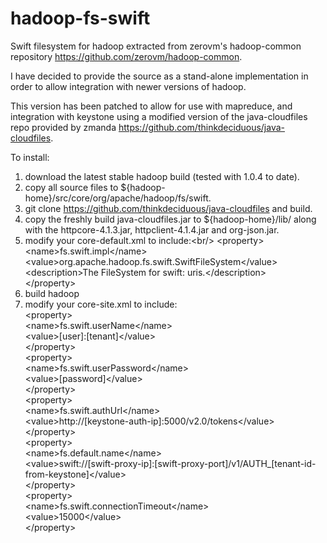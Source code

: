 hadoop-fs-swift
===============

Swift filesystem for hadoop extracted from zerovm's hadoop-common repository https://github.com/zerovm/hadoop-common.

I have decided to provide the source as a stand-alone implementation in order to allow integration with newer versions
of hadoop. 

This version has been patched to allow for use with mapreduce, and integration with keystone using a modified version
of the java-cloudfiles repo provided by zmanda https://github.com/thinkdeciduous/java-cloudfiles.

To install:

1. download the latest stable hadoop build (tested with 1.0.4 to date).
2. copy all source files to ${hadoop-home}/src/core/org/apache/hadoop/fs/swift.
3. git clone https://github.com/thinkdeciduous/java-cloudfiles and build.
4. copy the freshly build java-cloudfiles.jar to ${hadoop-home}/lib/ along with the httpcore-4.1.3.jar, 
   httpclient-4.1.4.jar and org-json.jar.
5. modify your core-default.xml to include:&lt;br/>
   &lt;property&gt;<br/>
    &lt;name>fs.swift.impl&lt;/name&gt;<br/>
    &lt;value>org.apache.hadoop.fs.swift.SwiftFileSystem&lt;/value&gt;<br/>
    &lt;description>The FileSystem for swift: uris.&lt;/description&gt;<br/>
   &lt;/property&gt;<br/>
6. build hadoop
7. modify your core-site.xml to include:<br/>
   &lt;property&gt;<br/>
    &lt;name&gt;fs.swift.userName&lt;/name&gt;<br/>
    &lt;value&gt;[user]:[tenant]&lt;/value&gt;<br/>
   &lt;/property&gt;<br/>
   &lt;property&gt;<br/>
    &lt;name&gt;fs.swift.userPassword&lt;/name&gt;<br/>
    &lt;value&gt;[password]&lt;/value&gt;<br/>
   &lt;/property&gt;<br/>
   &lt;property&gt;<br/>
    &lt;name&gt;fs.swift.authUrl&lt;/name&gt;<br/>
    &lt;value&gt;http://[keystone-auth-ip]:5000/v2.0/tokens&lt;/value&gt;<br/>
   &lt;/property&gt;<br/>
   &lt;property&gt;<br/>
    &lt;name&gt;fs.default.name&lt;/name&gt;<br/>
    &lt;value&gt;swift://[swift-proxy-ip]:[swift-proxy-port]/v1/AUTH_[tenant-id-from-keystone]&lt;/value&gt;<br/>
   &lt;/property&gt;<br/>
   &lt;property&gt;<br/>
    &lt;name&gt;fs.swift.connectionTimeout&lt;/name&gt;<br/>
    &lt;value&gt;15000&lt;/value&gt;<br/>
   &lt;/property&gt;<br/>


